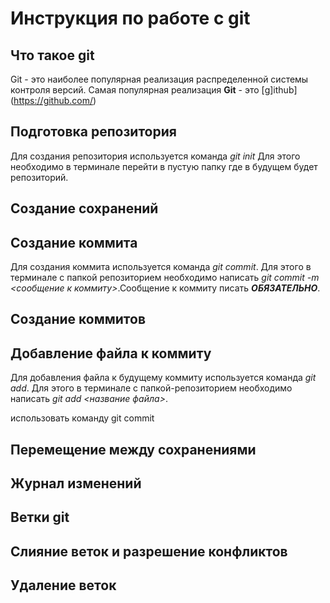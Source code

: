 # Инструкция по работе с git

## Что такое git
Git - это наиболее популярная реализация распределенной системы контроля версий. Самая популярная реализация **Git** - это [g]ithub] (https://github.com/)

## Подготовка репозитория
Для создания репозитория используется команда *git init* Для этого необходимо в терминале перейти в пустую папку где в будущем будет репозиторий.
## Создание сохранений
## Создание коммита 
Для создания коммита используется команда *git commit*. Для этого в терминале с папкой репозиторием необходимо написать *git commit -m <сообщение к коммиту>*.Сообщение к коммиту писать ***ОБЯЗАТЕЛЬНО***.


## Создание коммитов
## Добавление файла к коммиту
Для добавления файла к будущему коммиту используется команда *git add*. Для этого в терминале с папкой-репозиторием необходимо написать *git add <название файла>*. 


использовать команду git commit 

## Перемещение между сохранениями

## Журнал изменений

## Ветки git

## Слияние веток и разрешение конфликтов

## Удаление веток